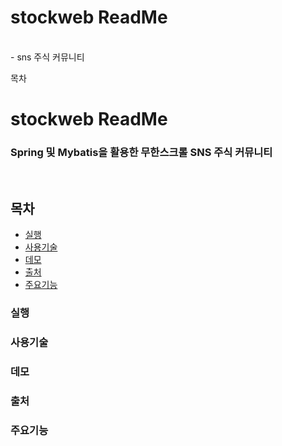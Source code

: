 # stockweb ReadMe
<br>
- sns 주식 커뮤니티

목차
# stockweb ReadMe
### Spring 및 Mybatis을 활용한 무한스크롤 SNS 주식 커뮤니티 
<br>


## 목차

- [실행](#실행)
- [사용기술](#사용기술)
- [데모](#데모)
- [출처](#출처)
- [주요기능](#주요기능)

### 실행


### 사용기술


### 데모


### 출처


### 주요기능



